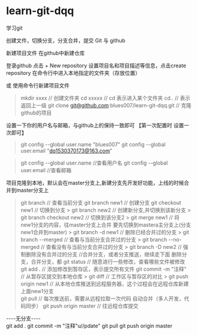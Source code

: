 # learn-git-dqq
学习git

创建文件，切换分支，分支合并，提交
Git 与 github

新建项目文件 在github中新建仓库

登录github 
点击 + New repository
设置项目名和项目描述等信息，点击create repository
在命令行中进入本地指定的文件夹（存放位置）


或   使用命令行新建项目文件

> mkdir xxxx     // 创建文件夹
> cd xxxxx       // cd 表示进入某个文件夹
> cd..           // 表示返回上一级
> git clone git@github.com:blues007/learn-git-dqq.git        // 克隆github的项目

设置一下你的用户名与邮箱，与github上的保持一致即可  【第一次配置时 设置一次即可】
> git config --global user.name "blues007"
> git config --global user.email "dq1530370173@163.com"
 
> git config --global user.name             //查看用户名
> git config --global user.email           //查看邮箱

项目克隆到本地，默认会在master分支上,新建分支先开发好功能，上线的时候合并到master分支上
> git branch            // 查看当前分支
> git branch new1       // 创建分支
> git checkout new1     // 切换到分支
    > git branch new2             // 创建新分支,并切换到该新分支
    > git branch checkout new2    // 切换到该分支2
    > git merge new1      // 将new1分支的内容，往master分支上合并 要先切换到mastera主分支上(分支new1合并到master)
	> git branch  -d   new1          // 删除已经合并过的分支
	> git branch  --merged           // 查看与当前分支合并过的分支
	> git branch  --no-merged        // 查看没有与当前分支合并过的分支
	> git branch -D new2             // 强制删除没有合并过的分支
//合并分支，或者分支推送，继续走下面 删除分支，合并分支，都
> git status                   // 随意进行一些修改，查看哪些文件被修改
> git add .                    // 添加修改到暂存区，表示提交所有文件
> git commit -m "注释"          // 从暂存区提交到本地仓库
	> git diff                     // 工作区与暂存区的对比
	> git push origin new1         // 从本地仓库推送到远程服务器，这个过程会在远程仓库新建上面new1分支  
> git pull                     // 每次推送前，需要从远程拉取一次代码 自动合并（多人开发，代码同步）
> git push origin master       // 往远程仓库提交


----无分支----  
git add .
git commit -m "注释"u//pdate"
git pull
git push origin master

